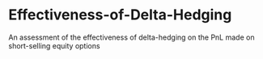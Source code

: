# Effectiveness-of-Delta-Hedging
An assessment of the effectiveness of delta-hedging on the PnL made on short-selling equity options
